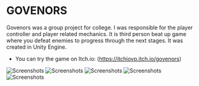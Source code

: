 # GOVENORS
Govenors was a group project for college. I was responsible for the player controller and player related mechanics. It is third person beat up game where you defeat enemies to progress through the next stages. It was created in Unity Engine.
- You can try the game on Itch.io: (https://itchiovp.itch.io/govenors)

![Screenshots](https://img.itch.zone/aW1hZ2UvMjQxNjU0My8xNDMxNTM0OS5wbmc=/original/Z9wHog.png)
![Screenshots](https://img.itch.zone/aW1hZ2UvMjQxNjU0My8xNDMxNTM0OC5wbmc=/original/07h2wk.png)
![Screenshots](https://img.itch.zone/aW1hZ2UvMjQxNjU0My8xNDMxNTM5MS5wbmc=/original/aSnkay.png)
![Screenshots](https://img.itch.zone/aW1hZ2UvMjQxNjU0My8xNDMxNTQwOS5wbmc=/original/a45InO.png)
![Screenshots](https://img.itch.zone/aW1hZ2UvMjQxNjU0My8xNDMxNTM0Ny5wbmc=/original/MLo6Cf.png)

